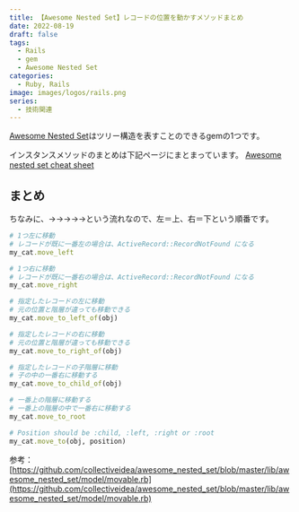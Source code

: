 ```yaml
---
title: 【Awesome Nested Set】レコードの位置を動かすメソッドまとめ
date: 2022-08-19
draft: false
tags:
  - Rails
  - gem
  - Awesome Nested Set
categories:
  - Ruby, Rails
image: images/logos/rails.png
series:
  - 技術関連
---
```


[Awesome Nested Set](https://github.com/collectiveidea/awesome_nested_set)はツリー構造を表すことのできるgemの1つです。

インスタンスメソッドのまとめは下記ページにまとまっています。
[Awesome nested set cheat sheet](https://github.com/collectiveidea/awesome_nested_set/wiki/Awesome-nested-set-cheat-sheet)

## まとめ

ちなみに、→→→→→という流れなので、左＝上、右＝下という順番です。

```rb
# 1つ左に移動
# レコードが既に一番左の場合は、ActiveRecord::RecordNotFound になる
my_cat.move_left

# 1つ右に移動
# レコードが既に一番右の場合は、ActiveRecord::RecordNotFound になる
my_cat.move_right

# 指定したレコードの左に移動
# 元の位置と階層が違っても移動できる
my_cat.move_to_left_of(obj)

# 指定したレコードの右に移動
# 元の位置と階層が違っても移動できる
my_cat.move_to_right_of(obj)

# 指定したレコードの子階層に移動
# 子の中の一番右に移動する
my_cat.move_to_child_of(obj)

# 一番上の階層に移動する
# 一番上の階層の中で一番右に移動する
my_cat.move_to_root

# Position should be :child, :left, :right or :root
my_cat.move_to(obj, position)
```

参考：[https://github.com/collectiveidea/awesome_nested_set/blob/master/lib/awesome_nested_set/model/movable.rb](https://github.com/collectiveidea/awesome_nested_set/blob/master/lib/awesome_nested_set/model/movable.rb)
